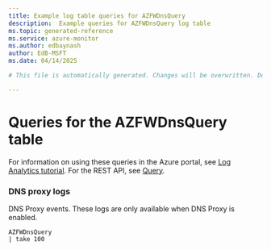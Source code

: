```yaml
---
title: Example log table queries for AZFWDnsQuery
description:  Example queries for AZFWDnsQuery log table
ms.topic: generated-reference
ms.service: azure-monitor
ms.author: edbaynash
author: EdB-MSFT
ms.date: 04/14/2025

# This file is automatically generated. Changes will be overwritten. Do not change this file directly. 

---
```


# Queries for the AZFWDnsQuery table

For information on using these queries in the Azure portal, see [Log Analytics tutorial](/azure/azure-monitor/logs/log-analytics-tutorial). For the REST API, see [Query](/rest/api/loganalytics/query).


### DNS proxy logs  


DNS Proxy events. These logs are only available when DNS Proxy is enabled.  

```query
AZFWDnsQuery
| take 100
```

